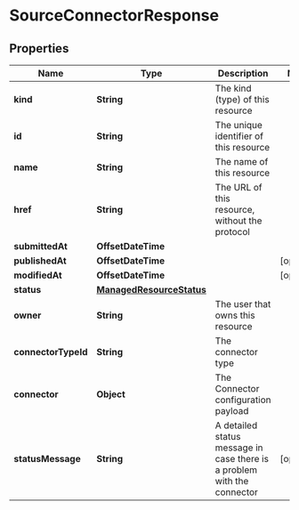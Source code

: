 

# SourceConnectorResponse


## Properties

Name | Type | Description | Notes
------------ | ------------- | ------------- | -------------
**kind** | **String** | The kind (type) of this resource | 
**id** | **String** | The unique identifier of this resource | 
**name** | **String** | The name of this resource | 
**href** | **String** | The URL of this resource, without the protocol | 
**submittedAt** | **OffsetDateTime** |  | 
**publishedAt** | **OffsetDateTime** |  |  [optional]
**modifiedAt** | **OffsetDateTime** |  |  [optional]
**status** | [**ManagedResourceStatus**](ManagedResourceStatus.md) |  | 
**owner** | **String** | The user that owns this resource | 
**connectorTypeId** | **String** | The connector type | 
**connector** | **Object** | The Connector configuration payload | 
**statusMessage** | **String** | A detailed status message in case there is a problem with the connector |  [optional]



